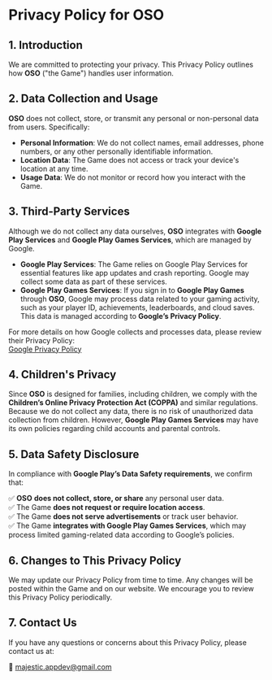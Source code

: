# Privacy Policy for OSO

## 1. Introduction  
We are committed to protecting your privacy. This Privacy Policy outlines how **OSO** ("the Game") handles user information.  

## 2. Data Collection and Usage  
**OSO** does not collect, store, or transmit any personal or non-personal data from users. Specifically:  

- **Personal Information**: We do not collect names, email addresses, phone numbers, or any other personally identifiable information.  
- **Location Data**: The Game does not access or track your device's location at any time.  
- **Usage Data**: We do not monitor or record how you interact with the Game.  

## 3. Third-Party Services  
Although we do not collect any data ourselves, **OSO** integrates with **Google Play Services** and **Google Play Games Services**, which are managed by Google.  

- **Google Play Services**: The Game relies on Google Play Services for essential features like app updates and crash reporting. Google may collect some data as part of these services.  
- **Google Play Games Services**: If you sign in to **Google Play Games** through **OSO**, Google may process data related to your gaming activity, such as your player ID, achievements, leaderboards, and cloud saves. This data is managed according to **Google’s Privacy Policy**.  

For more details on how Google collects and processes data, please review their Privacy Policy:  
[Google Privacy Policy](https://policies.google.com/privacy)  

## 4. Children's Privacy  
Since **OSO** is designed for families, including children, we comply with the **Children’s Online Privacy Protection Act (COPPA)** and similar regulations. Because we do not collect any data, there is no risk of unauthorized data collection from children. However, **Google Play Games Services** may have its own policies regarding child accounts and parental controls.  

## 5. Data Safety Disclosure  
In compliance with **Google Play’s Data Safety requirements**, we confirm that:  

✅ **OSO** **does not collect, store, or share** any personal user data.  
✅ The Game **does not request or require location access**.  
✅ The Game **does not serve advertisements** or track user behavior.  
✅ The Game **integrates with Google Play Games Services**, which may process limited gaming-related data according to Google’s policies.  

## 6. Changes to This Privacy Policy  
We may update our Privacy Policy from time to time. Any changes will be posted within the Game and on our website. We encourage you to review this Privacy Policy periodically.  

## 7. Contact Us  
If you have any questions or concerns about this Privacy Policy, please contact us at:  

📩 [majestic.appdev@gmail.com](mailto:majestic.appdev@gmail.com) 
